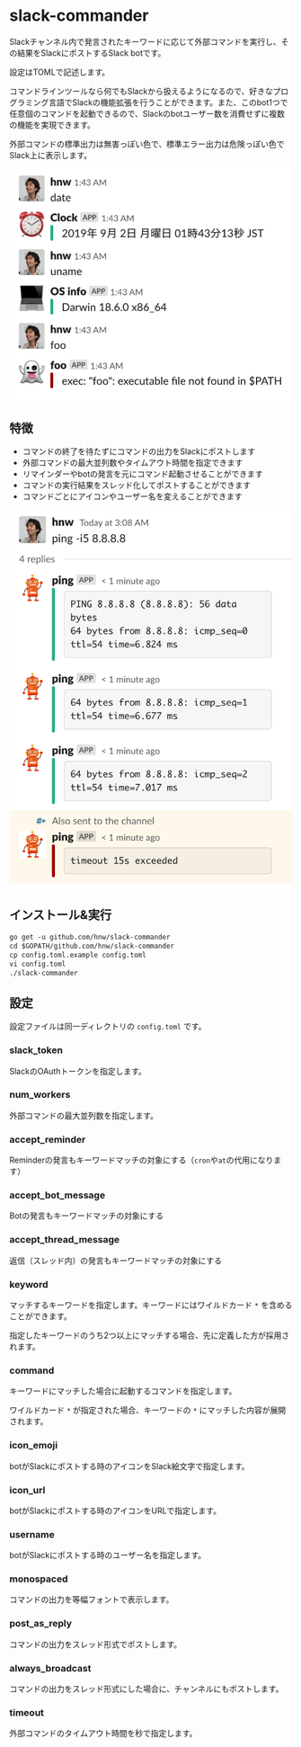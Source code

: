 # slack-commander

Slackチャンネル内で発言されたキーワードに応じて外部コマンドを実行し、その結果をSlackにポストするSlack botです。

設定はTOMLで記述します。

コマンドラインツールなら何でもSlackから扱えるようになるので、好きなプログラミング言語でSlackの機能拡張を行うことができます。また、このbot1つで任意個のコマンドを起動できるので、Slackのbotユーザー数を消費せずに複数の機能を実現できます。

外部コマンドの標準出力は無害っぽい色で、標準エラー出力は危険っぽい色でSlack上に表示します。

![色つきでポストされている様子](./colored-post.png)

## 特徴

 * コマンドの終了を待たずにコマンドの出力をSlackにポストします
 * 外部コマンドの最大並列数やタイムアウト時間を指定できます
 * リマインダーやbotの発言を元にコマンド起動させることができます
 * コマンドの実行結果をスレッド化してポストすることができます
 * コマンドごとにアイコンやユーザー名を変えることができます

![スレッドとタイムアウトの様子](./reply-and-timeout.png)

## インストール&実行

```
go get -u github.com/hnw/slack-commander
cd $GOPATH/github.com/hnw/slack-commander
cp config.toml.example config.toml
vi config.toml
./slack-commander
```

## 設定

設定ファイルは同一ディレクトリの `config.toml` です。

### slack_token

SlackのOAuthトークンを指定します。

### num_workers

外部コマンドの最大並列数を指定します。

### accept_reminder

Reminderの発言もキーワードマッチの対象にする（`cron`や`at`の代用になります）

### accept_bot_message

Botの発言もキーワードマッチの対象にする

### accept_thread_message

返信（スレッド内）の発言もキーワードマッチの対象にする

### keyword

マッチするキーワードを指定します。キーワードにはワイルドカード `*` を含めることができます。

指定したキーワードのうち2つ以上にマッチする場合、先に定義した方が採用されます。

### command

キーワードにマッチした場合に起動するコマンドを指定します。

ワイルドカード `*` が指定された場合、キーワードの `*` にマッチした内容が展開されます。

### icon_emoji

botがSlackにポストする時のアイコンをSlack絵文字で指定します。

### icon_url

botがSlackにポストする時のアイコンをURLで指定します。

### username

botがSlackにポストする時のユーザー名を指定します。

### monospaced

コマンドの出力を等幅フォントで表示します。

### post_as_reply

コマンドの出力をスレッド形式でポストします。

### always_broadcast

コマンドの出力をスレッド形式にした場合に、チャンネルにもポストします。

### timeout

外部コマンドのタイムアウト時間を秒で指定します。
